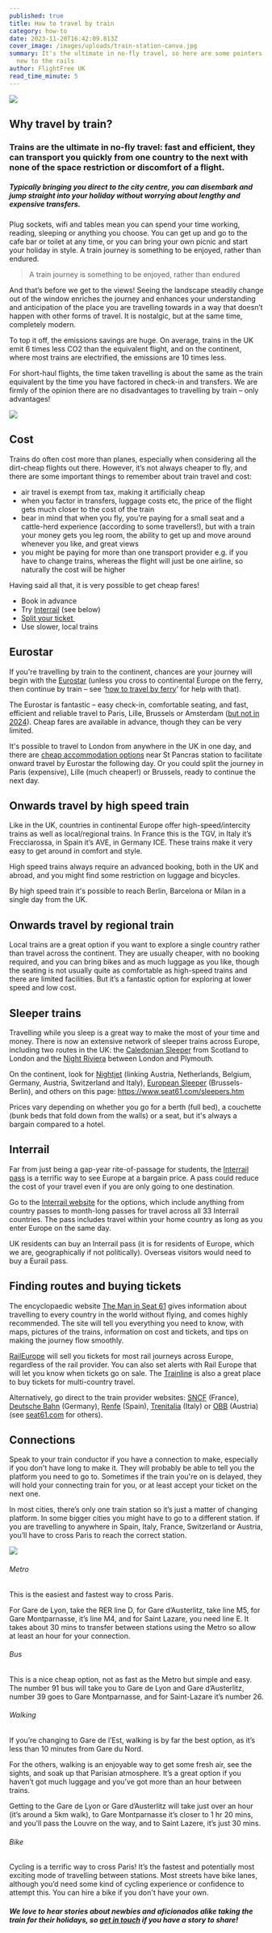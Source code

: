 ```yaml
---
published: true
title: How to travel by train
category: how-to
date: 2023-11-20T16:42:09.813Z
cover_image: /images/uploads/train-station-canva.jpg
summary: It's the ultimate in no-fly travel, so here are some pointers if you're
  new to the rails
author: FlightFree UK
read_time_minute: 5
---
```

![](/images/uploads/train_countryside_canva.jpg)

## Why travel by train?

### Trains are the ultimate in no-fly travel: fast and efficient, they can transport you quickly from one country to the next with none of the space restriction or discomfort of a flight.

##### Typically bringing you direct to the city centre, you can disembark and jump straight into your holiday without worrying about lengthy and expensive transfers.

Plug sockets, wifi and tables mean you can spend your time working, reading, sleeping or anything you choose. You can get up and go to the cafe bar or toilet at any time, or you can bring your own picnic and start your holiday in style. A train journey is something to be enjoyed, rather than endured.

> A train journey is something to be enjoyed, rather than endured

And that’s before we get to the views! Seeing the landscape steadily change out of the window enriches the journey and enhances your understanding and anticipation of the place you are travelling towards in a way that doesn’t happen with other forms of travel. It is nostalgic, but at the same time, completely modern. 

To top it off, the emissions savings are huge. On average, trains in the UK emit 6 times less CO2 than the equivalent flight, and on the continent, where most trains are electrified, the emissions are 10 times less. 

For short-haul flights, the time taken travelling is about the same as the train equivalent by the time you have factored in check-in and transfers. We are firmly of the opinion there are no disadvantages to travelling by train – only advantages!

![](/images/uploads/london-barcelona.jpg)

## Cost

Trains do often cost more than planes, especially when considering all the dirt-cheap flights out there. However, it’s not always cheaper to fly, and there are some important things to remember about train travel and cost: 

* air travel is exempt from tax, making it artificially cheap
* when you factor in transfers, luggage costs etc, the price of the flight gets much closer to the cost of the train
* bear in mind that when you fly, you're paying for a small seat and a cattle-herd experience (according to some travellers!), but with a train your money gets you leg room, the ability to get up and move around whenever you like, and great views
* you might be paying for more than one transport provider e.g. if you have to change trains, whereas the flight will just be one airline, so naturally the cost will be higher

Having said all that, it is very possible to get cheap fares! 

* Book in advance
* Try [Interrail](https://www.interrail.eu/en) (see below)
* [Split your ticket ](https://www.splitmyfare.co.uk)
* Use slower, local trains

## Eurostar

If you're travelling by train to the continent, chances are your journey will begin with the [Eurostar](https://www.eurostar.com/uk-en) (unless you cross to continental Europe on the ferry, then continue by train – see ‘[how to travel by ferry](/post/how-to-travel-by-ferry/)’ for help with that). 

The Eurostar is fantastic – easy check-in, comfortable seating, and fast, efficient and reliable travel to Paris, Lille, Brussels or Amsterdam ([but not in 2024](https://www.euronews.com/travel/2023/06/05/eurostars-london-amsterdam-trains-to-be-suspended-for-almost-a-year-from-2024)). Cheap fares are available in advance, though they can be very limited. 

It's possible to travel to London from anywhere in the UK in one day, and there are [cheap accommodation options](https://www.premierinn.com/gb/en/hotels/england/greater-london/london/hub-london-kings-cross.html) near St Pancras station to facilitate onward travel by Eurostar the following day. Or you could split the journey in Paris (expensive), Lille (much cheaper!) or Brussels, ready to continue the next day.

## O﻿nwards travel by high speed train

Like in the UK, countries in continental Europe offer high-speed/intercity trains as well as local/regional trains. In France this is the TGV, in Italy it’s Frecciarossa, in Spain it’s AVE, in Germany ICE. These trains make it very easy to get around in comfort and style. 

High speed trains always require an advanced booking, both in the UK and abroad, and you might find some restriction on luggage and bicycles.

By high speed train it's possible to reach Berlin, Barcelona or Milan in a single day from the UK.

## Onwards travel by regional train

Local trains are a great option if you want to explore a single country rather than travel across the continent. They are usually cheaper, with no booking required, and you can bring bikes and as much luggage as you like, though the seating is not usually quite as comfortable as high-speed trains and there are limited facilities. But it’s a fantastic option for exploring at lower speed and low cost.

## Sleeper trains

Travelling while you sleep is a great way to make the most of your time and money. There is now an extensive network of sleeper trains across Europe, including two routes in the UK: the [Caledonian Sleeper](https://www.sleeper.scot/) from Scotland to London and the [Night Riviera](https://www.gwr.com/travelling-with-us/night-riviera-sleeper) between London and Plymouth. 

On the continent, look for [Nightjet](https://www.nightjet.com/en/) (linking Austria, Netherlands, Belgium, Germany, Austria, Switzerland and Italy), [European Sleeper](https://www.europeansleeper.eu/en) (Brussels-Berlin), and others on this page: <https://www.seat61.com/sleepers.htm> 

Prices vary depending on whether you go for a berth (full bed), a couchette (bunk beds that fold down from the walls) or a seat, but it's always a bargain compared to a hotel. 

## Interrail

Far from just being a gap-year rite-of-passage for students, the [Interrail pass](https://www.interrail.eu/en/interrail-passes/global-pass) is a terrific way to see Europe at a bargain price. A pass could reduce the cost of your travel even if you are only going to one destination.

Go to the [Interrail website](https://www.interrail.eu/en) for the options, which include anything from country passes to month-long passes for travel across all 33 Interrail countries. The pass includes travel within your home country as long as you enter Europe on the same day.

UK residents can buy an Interrail pass (it is for residents of Europe, which we are, geographically if not politically). Overseas visitors would need to buy a Eurail pass.

## Finding routes and buying tickets

The encyclopaedic website [The Man in Seat 61](http://seat61.com) gives information about travelling to every country in the world without flying, and comes highly recommended. The site will tell you everything you need to know, with maps, pictures of the trains, information on cost and tickets, and tips on making the journey flow smoothly. 

[RailEurope](https://www.raileurope.com/) will sell you tickets for most rail journeys across Europe, regardless of the rail provider. You can also set alerts with Rail Europe that will let you know when tickets go on sale. The [Trainline](https://www.thetrainline.com/) is also a great place to buy tickets for multi-country travel.

Alternatively, go direct to the train provider websites: [SNCF](https://www.sncf.com/en) (France), [Deutsche Bahn](https://int.bahn.de/en) (Germany), [Renfe](https://www.renfe.com/es/en) (Spain), [Trenitalia](https://www.trenitalia.com/en.html) (Italy) or [OBB](https://www.oebb.at/en/) (Austria) (see [seat61.com](http://seat61.com) for others).

## Connections 

Speak to your train conductor if you have a connection to make, especially if you don't have long to make it. They will probably be able to tell you the platform you need to go to. Sometimes if the train you're on is delayed, they will hold your connecting train for you, or at least accept your ticket on the next one. 

In most cities, there’s only one train station so it’s just a matter of changing platform. In some bigger cities you might have to go to a different station. If you are travelling to anywhere in Spain, Italy, France, Switzerland or Austria, you’ll have to cross Paris to reach the correct station. 

![](/images/uploads/how-to-change-stations-in-paris.jpg)

###### Metro

This is the easiest and fastest way to cross Paris.

For Gare de Lyon, take the RER line D, for Gare d’Austerlitz, take line M5, for Gare Montparnasse, it’s line M4, and for Saint Lazare, you need line E. It takes about 30 mins to transfer between stations using the Metro so allow at least an hour for your connection.

###### Bus

This is a nice cheap option, not as fast as the Metro but simple and easy. The number 91 bus will take you to Gare de Lyon and Gare d’Austerlitz, number 39 goes to Gare Montparnasse, and for Saint-Lazare it’s number 26.

###### Walking

If you’re changing to Gare de l’Est, walking is by far the best option, as it’s less than 10 minutes from Gare du Nord. 

For the others, walking is an enjoyable way to get some fresh air, see the sights, and soak up that Parisian atmosphere. It’s a great option if you haven’t got much luggage and you’ve got more than an hour between trains. 

Getting to the Gare de Lyon or Gare d’Austerlitz will take just over an hour (it’s around a 5km walk), to Gare Montparnasse it’s closer to 1 hr 20 mins, and you’ll pass the Louvre on the way, and to Saint Lazere, it’s just 30 mins.

###### Bike

Cycling is a terrific way to cross Paris! It’s the fastest and potentially most exciting mode of travelling between stations. Most streets have bike lanes, although you’d need some kind of cycling experience or confidence to attempt this. You can hire a bike if you don't have your own.

##### W﻿e love to hear stories about newbies and aficionados alike taking the train for their holidays, so [get in touch](<mailto: info@flightfree.co.uk>) if you have a story to share!